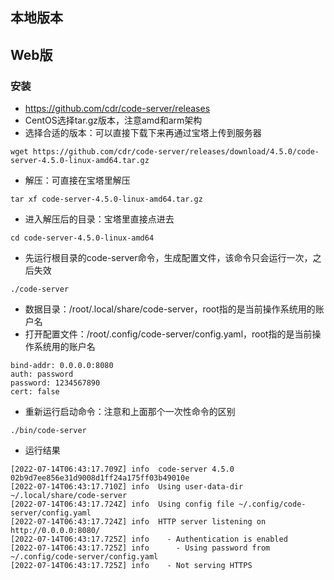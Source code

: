 ## 本地版本


## Web版
### 安装
- https://github.com/cdr/code-server/releases
- CentOS选择tar.gz版本，注意amd和arm架构
- 选择合适的版本：可以直接下载下来再通过宝塔上传到服务器
```
wget https://github.com/cdr/code-server/releases/download/4.5.0/code-server-4.5.0-linux-amd64.tar.gz
```
- 解压：可直接在宝塔里解压
```
tar xf code-server-4.5.0-linux-amd64.tar.gz
```
- 进入解压后的目录：宝塔里直接点进去
```
cd code-server-4.5.0-linux-amd64
```
- 先运行根目录的code-server命令，生成配置文件，该命令只会运行一次，之后失效
```
./code-server
```
- 数据目录：/root/.local/share/code-server，root指的是当前操作系统用的账户名
- 打开配置文件：/root/.config/code-server/config.yaml，root指的是当前操作系统用的账户名
```
bind-addr: 0.0.0.0:8080
auth: password
password: 1234567890
cert: false
```
- 重新运行启动命令：注意和上面那个一次性命令的区别
```
./bin/code-server
```
- 运行结果
```
[2022-07-14T06:43:17.709Z] info  code-server 4.5.0 02b9d7ee856e31d9008d1ff24a175ff03b49010e
[2022-07-14T06:43:17.710Z] info  Using user-data-dir ~/.local/share/code-server
[2022-07-14T06:43:17.724Z] info  Using config file ~/.config/code-server/config.yaml
[2022-07-14T06:43:17.724Z] info  HTTP server listening on http://0.0.0.0:8080/ 
[2022-07-14T06:43:17.725Z] info    - Authentication is enabled
[2022-07-14T06:43:17.725Z] info      - Using password from ~/.config/code-server/config.yaml
[2022-07-14T06:43:17.725Z] info    - Not serving HTTPS 
```
